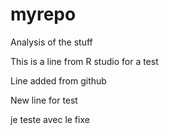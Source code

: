 # myrepo
Analysis of the stuff

This is a line from R studio for a test

Line added from github

New line for test

je teste avec le fixe